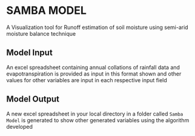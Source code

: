 # SAMBA MODEL
A Visualization tool for Runoff estimation of soil moisture using semi-arid moisture balance technique

## Model Input 
An excel spreadsheet containing annual collations of rainfall data and evapotranspiration is provided as input
in this format shown and other values for other variables are input in each respective input field



## Model Output
A new excel spreadsheet in your local directory in a folder called `Samba Model` is generated to show other generated variables using the algorithm developed
